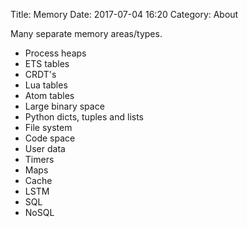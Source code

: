 Title: Memory
Date: 2017-07-04 16:20
Category: About

Many separate memory areas/types.

- Process heaps
- ETS tables
- CRDT's
- Lua tables
- Atom tables
- Large binary space
- Python dicts, tuples and lists
- File system
- Code space
- User data
- Timers
- Maps
- Cache
- LSTM
- SQL
- NoSQL